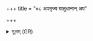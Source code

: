 +++
title = "०८ अपमृज्य यातुधानान् अप"

+++
<details><summary>मूलम् (GR)</summary>

अपमृज्य यातुधानान्  
अप सर्वा अराय्यः ।  
अपामार्ग प्रजया  
त्वं रय्या सचस्व नः ॥
</details>